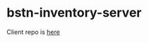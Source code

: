 # bstn-inventory-server
Client repo is [here](https://github.com/passportmidi/bstn-inventory-client/)
